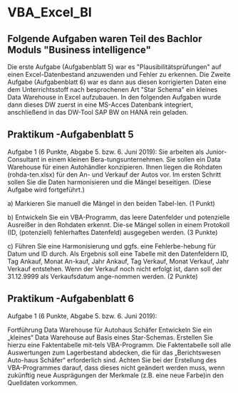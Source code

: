 # VBA_Excel_BI

## Folgende Aufgaben waren Teil des Bachlor Moduls "Business intelligence"

Die erste Aufgabe (Aufgabenblatt 5) war es "Plausibilitätsprüfungen" auf einen Excel-Datenbestand anzuwenden und Fehler zu erkennen.
Die Zweite Aufgabe (Aufgabenblatt 6) war es dann aus diesen korrigierten Daten eine dem Unterrichtsstoff nach besprochenen Art "Star Schema" ein kleines Data Warehouse in Excel aufzubauen. In den folgenden Aufgaben wurde dann dieses DW zuerst in eine MS-Acces Datenbank integriert, anschließend in das DW-Tool SAP BW on HANA rein geladen.

## Praktikum -Aufgabenblatt 5
Aufgabe 1 (6 Punkte, Abgabe 5. bzw. 6. Juni 2019):
Sie arbeiten als Junior-Consultant in einem kleinen Bera-tungsunternehmen. Sie sollen ein Data Warehouse für einen Autohändler konzipieren. Ihnen liegen die Rohdaten (rohda-ten.xlsx) für den An- und Verkauf der Autos vor. Im ersten Schritt sollen Sie die Daten harmonisieren und die Mängel beseitigen. (Diese Aufgabe wird fortgeführt.)

a) Markieren Sie manuell die Mängel in den beiden Tabel-len. (1 Punkt)

b) Entwickeln Sie ein VBA-Programm, das leere Datenfelder und potenzielle Ausreißer in den Rohdaten erkennt. Die-se Mängel sollen in einem Protokoll (ID, (potenziell) fehlerhaftes Datenfeld) ausgegeben werden. (3 Punkte)

c) Führen Sie eine Harmonisierung und ggfs. eine Fehlerbe-hebung für Datum und ID durch. Als Ergebnis soll eine Tabelle mit den Datenfeldern ID, Tag Ankauf, Monat An-kauf, Jahr Ankauf, Tag Verkauf, Monat Verkauf, Jahr Verkauf entstehen. Wenn der Verkauf noch nicht erfolgt ist, dann soll der 31.12.9999 als Verkaufsdatum ange-nommen werden. (2 Punkte)


## Praktikum -Aufgabenblatt 6
Aufgabe 1 (6 Punkte, Abgabe 5. bzw. 6. Juni 2019):

Fortführung Data Warehouse für Autohaus Schäfer
Entwickeln Sie ein „kleines“ Data Warehouse auf Basis eines Star-Schemas. Erstellen Sie hierzu eine Faktentabelle mit-tels VBA-Programm. Die Faktentabelle soll alle Auswertungen zum Lagerbestand abdecken, die für das „Berichtswesen Auto-haus Schäfer“ erforderlich sind.
Achten Sie bei der Erstellung des VBA-Programmes darauf, dass dieses nicht geändert werden muss, wenn zukünftig neue Ausprägungen der Merkmale (z.B. eine neue Farbe)in den Quelldaten vorkommen.
